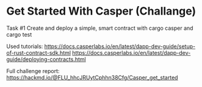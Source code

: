 # Get Started With Casper (Challange)

Task #1 Create and deploy a simple, smart contract with cargo casper and cargo test

Used tutorials:
https://docs.casperlabs.io/en/latest/dapp-dev-guide/setup-of-rust-contract-sdk.html
https://docs.casperlabs.io/en/latest/dapp-dev-guide/deploying-contracts.html

Full challenge report:
https://hackmd.io/@FLU_hhcJRUytCphhn38Cfg/Casper_get_started